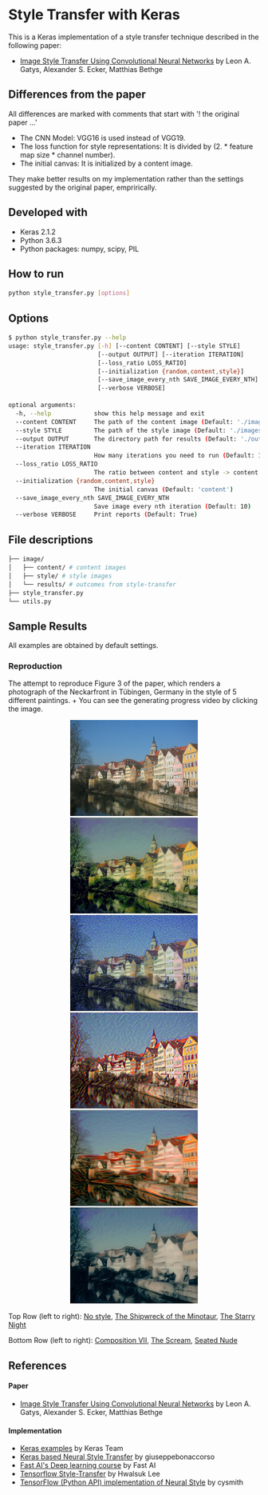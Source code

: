 # Style Transfer with Keras

This is a Keras implementation of a style transfer technique described in the following paper:
- [Image Style Transfer Using Convolutional Neural Networks](https://www.cv-foundation.org/openaccess/content_cvpr_2016/papers/Gatys_Image_Style_Transfer_CVPR_2016_paper.pdf) by Leon A. Gatys, Alexander S. Ecker, Matthias Bethge

## Differences from the paper

All differences are marked with comments that start with '! the original paper ...'
- The CNN Model: VGG16 is used instead of VGG19. 
- The loss function for style representations: It is divided by (2. *  feature map size * channel number).
- The initial canvas: It is initialized by a content image.

They make better results on my implementation rather than the settings suggested by the original paper, emprirically.

## Developed with
- Keras 2.1.2
- Python 3.6.3
- Python packages: numpy, scipy, PIL

## How to run
```bash
python style_transfer.py [options]
```

## Options
```bash
$ python style_transfer.py --help
usage: style_transfer.py [-h] [--content CONTENT] [--style STYLE]
                         [--output OUTPUT] [--iteration ITERATION]
                         [--loss_ratio LOSS_RATIO]
                         [--initialization {random,content,style}]
                         [--save_image_every_nth SAVE_IMAGE_EVERY_NTH]
                         [--verbose VERBOSE]

optional arguments:
  -h, --help            show this help message and exit
  --content CONTENT     The path of the content image (Default: './images/content/tubingen.jpg')
  --style STYLE         The path of the style image (Default: './images/style/shipwreck.jpg')
  --output OUTPUT       The directory path for results (Default: './outputs/')
  --iteration ITERATION
                        How many iterations you need to run (Default: 1000)
  --loss_ratio LOSS_RATIO
                        The ratio between content and style -> content / style (Default: 1e-3)
  --initialization {random,content,style}
                        The initial canvas (Default: 'content')
  --save_image_every_nth SAVE_IMAGE_EVERY_NTH
                        Save image every nth iteration (Default: 10)
  --verbose VERBOSE     Print reports (Default: True)
```

## File descriptions
```bash
├── image/
│   ├── content/ # content images
│   ├── style/ # style images
│   └── results/ # outcomes from style-transfer
├── style_transfer.py
└── utils.py
```

## Sample Results
All examples are obtained by default settings.

### Reproduction
The attempt to reproduce Figure 3 of the paper, which renders a photograph of the Neckarfront in Tübingen, Germany in the style of 5 different paintings. + You can see the generating progress video by clicking the image.
<p align="center">
<img src="images/content/tubingen.jpg" height="192px">
<a href="http://www.youtube.com/watch?feature=player_embedded&v=t28Ph3AcW4s
         " target="_blank"><img src="images/results/tubingen_shipwreck.jpg" height="192px"></a>
<a href="http://www.youtube.com/watch?feature=player_embedded&v=Mdw70lntGaI
         " target="_blank"><img src="images/results/tubingen_starrynigt.jpg" height="192px"></a>
<a href="http://www.youtube.com/watch?feature=player_embedded&v=aq217zlyBlc
         " target="_blank"><img src="images/results/tubingen_kandinsky.jpg" height="192px"></a>
<a href="http://www.youtube.com/watch?feature=player_embedded&v=l-I0gU3CrG0
         " target="_blank"><img src="images/results/tubingen_scream.jpg" height="192px"></a>
<a href="http://www.youtube.com/watch?feature=player_embedded&v=nIvjrYaG3q4
         " target="_blank"><img src="images/results/tubingen_seatednude.jpg" height="192px"></a>
</p>

Top Row (left to right): [No style](images/content/tubingen.jpg), [The Shipwreck of the Minotaur](images/style/shipwreck.jpg), [The Starry Night](images/style/starry-night.jpg)

Bottom Row (left to right): [Composition VII](images/style/kandinsky.jpg), [The Scream](images/style/the_scream.jpg), [Seated Nude](seated-nude.jpg)


## References
#### Paper
- [Image Style Transfer Using Convolutional Neural Networks](https://www.cv-foundation.org/openaccess/content_cvpr_2016/papers/Gatys_Image_Style_Transfer_CVPR_2016_paper.pdf) by Leon A. Gatys, Alexander S. Ecker, Matthias Bethge

#### Implementation
- [Keras examples](https://github.com/keras-team/keras/blob/master/examples/neural_style_transfer.py) by Keras Team
- [Keras based Neural Style Transfer](https://github.com/giuseppebonaccorso/Neural_Artistic_Style_Transfer) by giuseppebonaccorso
- [Fast AI's Deep learning course](https://github.com/fastai/courses/blob/master/deeplearning2/neural-style.ipynb) by Fast AI
- [Tensorflow Style-Transfer](https://github.com/hwalsuklee/tensorflow-style-transfer) by Hwalsuk Lee
- [TensorFlow (Python API) implementation of Neural Style](https://github.com/cysmith/neural-style-tf) by cysmith
